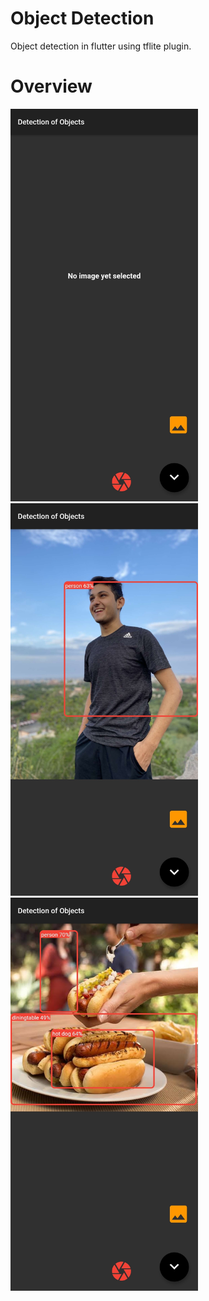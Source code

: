 # Object Detection

Object detection in flutter using tflite plugin.

# Overview

<img src="sample/1.jpg" width="300">

<img src="sample/2.jpg" width="300">

<img src="sample/3.jpg" width="300">
